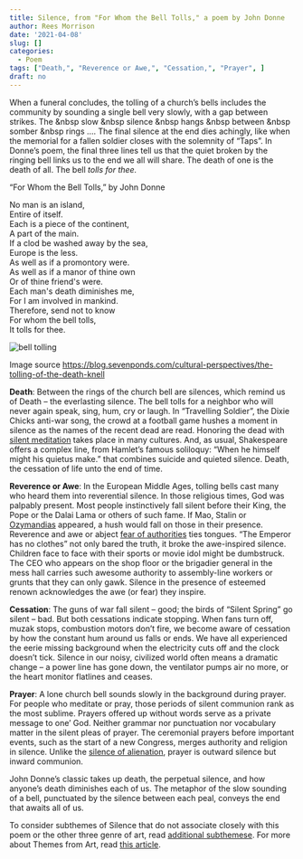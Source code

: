 ```yaml
---
title: Silence, from "For Whom the Bell Tolls," a poem by John Donne
author: Rees Morrison
date: '2021-04-08'
slug: []
categories:
  - Poem
tags: ["Death,", "Reverence or Awe,", "Cessation,", "Prayer", ]
draft: no
---
```


When a funeral concludes, the tolling of a church’s bells includes the community by sounding a single bell very slowly, with a gap between strikes.  The &nbsp  slow &nbsp      silence &nbsp   hangs &nbsp  between &nbsp  somber &nbsp  rings ….  The final silence at the end dies achingly, like when the memorial for a fallen soldier closes with the solemnity of “Taps”.   In Donne’s poem, the final three lines tell us that the quiet broken by the ringing bell links us to the end we all will share.  The death of one is the death of all.  The bell *tolls for thee.* 

<!--more-->

“For Whom the Bell Tolls,” by John Donne	 

No man is an island,  
Entire of itself.  
Each is a piece of the continent,  
A part of the main.  
If a clod be washed away by the sea,  
Europe is the less.  
As well as if a promontory were.  
As well as if a manor of thine own  
Or of thine friend's were.  
Each man's death diminishes me,  
For I am involved in mankind.  
Therefore, send not to know  
For whom the bell tolls,  
It tolls for thee.  

![bell tolling](/media/SilenceDonne.jpg)

Image source https://blog.sevenponds.com/cultural-perspectives/the-tolling-of-the-death-knell

**Death**:   Between the rings of the church bell are silences, which remind us of Death – the everlasting silence.   The bell tolls for a neighbor who will never again speak, sing, hum, cry or laugh.   In “Travelling Soldier”, the Dixie Chicks anti-war song, the crowd at a football game hushes a moment in silence as the names of the recent dead are read.  Honoring the dead with [silent meditation](https://themesfromart.com/post/silenceavril/) takes place in many cultures.  And, as usual, Shakespeare offers a complex line, from Hamlet’s famous soliloquy:  “When he himself might his quietus make.”  that combines suicide and quieted silence.  Death, the cessation of life unto the end of time.

**Reverence or Awe**:   In the European Middle Ages, tolling bells cast many who heard them into reverential silence.  In those religious times, God was palpably present.  Most people instinctively fall silent before their King, the Pope or the Dalai Lama or others of such fame.   If Mao, Stalin or [Ozymandias](https://themesfromart.com/blog/2021-02-18-destruction-ozymandias-a-poem-by-percy-bysshe-shelley/destructoz/) appeared, a hush would fall on those in their presence.  Reverence and awe or abject [fear of authorities](https://themesfromart.com/post/silencenorthwest/) ties tongues.  “The Emperor has no clothes” not only bared the truth, it broke the awe-inspired silence.   Children face to face with their sports or movie idol might be dumbstruck.  The CEO who appears on the shop floor or the brigadier general in the mess hall carries such awesome authority to assembly-line workers or grunts that they can only gawk.  Silence in the presence of esteemed renown acknowledges the awe (or fear) they inspire.

**Cessation**:  The guns of war fall silent – good; the birds of “Silent Spring” go silent – bad.  But both cessations indicate stopping.   When fans turn off, muzak stops, combustion motors don’t fire, we become aware of cessation by how the constant hum around us falls or ends.   We have all experienced the eerie missing background when the electricity cuts off and the clock doesn’t tick.  Silence in our noisy, civilized world often means a dramatic change – a power line has gone down, the ventilator pumps air no more, or the heart monitor flatlines and ceases.

**Prayer**:  A lone church bell sounds slowly in the background during prayer.  For people who meditate or pray, those periods of silent communion rank as the most sublime.  Prayers offered up without words serve as a private message to one’ God. Neither grammar nor punctuation nor vocabulary matter in the silent pleas of prayer.   The ceremonial prayers before important events, such as the start of a new Congress, merges authority and religion in silence.    Unlike the [silence of alienation](https://themesfromart.com/post/2021-04-08-silencesounds/silencesounds/), prayer is outward silence but inward communion.


John Donne’s classic takes up death, the perpetual silence, and how anyone’s death diminishes each of us.  The metaphor of the slow sounding of a bell, punctuated by the silence between each peal, conveys the end that awaits all of us.


To consider subthemes of Silence that do not associate closely with this poem or the other three genre of art, read [additional subthemese](https://themesfromart.com/post/2021-03-14-chanceadditional/chanceaddl/).  For more about  Themes from Art, read [this article](http://bit.ly/3sRXopI). 
